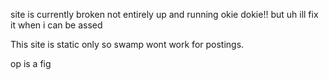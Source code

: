 
site is currently broken
not entirely up and running okie dokie!!
but uh ill fix it 
when i can be assed

This site is static only so swamp wont work for postings.

op is a fig
